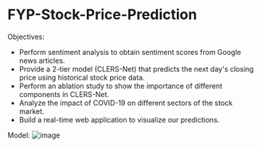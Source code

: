 # FYP-Stock-Price-Prediction
Objectives:
- Perform sentiment analysis to obtain sentiment scores from Google news
articles.
- Provide a 2-tier model (CLERS-Net) that predicts the next day's closing
price using historical stock price data.
- Perform an ablation study to show the importance of different components
in CLERS-Net.
- Analyze the impact of COVID-19 on different sectors of the stock market.
- Build a real-time web application to visualize our predictions.

Model:
![image](https://github.com/SaikrishnanShankar/FYP-Stock-Price-Prediction/assets/52532293/dc07871c-0c8e-4670-a7dc-34162d9ba9dc)



